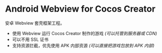 # Android Webview for Cocos Creator

安卓 Webview 套壳框架工程。

-   使用 Webview 运行 Cocos Creator 制作的游戏 _(可以托管到服务器或 CDN)_
-   可以不用 SSL 证书
-   支持资源拦截，优先使用 APK 内部资源 _(可以直接把游戏包放到 APK 内部)_
